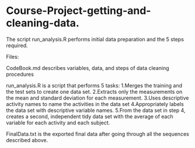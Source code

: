 # Course-Project-getting-and-cleaning-data.
The script run_analysis.R performs initial data preparation and the 5 steps required.

Files:

CodeBook.md describes variables, data, and steps of data cleaning procedures

run_analysis.R is a script that performs 5 tasks:
1.Merges the training and the test sets to create one data set.
2.Extracts only the measurements on the mean and standard deviation for each measurement.
3.Uses descriptive activity names to name the activities in the data set
4.Appropriately labels the data set with descriptive variable names.
5.From the data set in step 4, creates a second, independent tidy data set with the average of each variable for each activity and each subject.

FinalData.txt is the exported final data after going through all the sequences described above.
